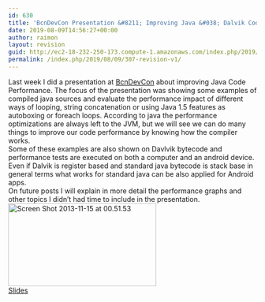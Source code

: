 ```yaml
---
id: 630
title: 'BcnDevCon Presentation &#8211; Improving Java &#038; Dalvik Code Performance'
date: 2019-08-09T14:56:27+00:00
author: raimon
layout: revision
guid: http://ec2-18-232-250-173.compute-1.amazonaws.com/index.php/2019/08/09/307-revision-v1/
permalink: /index.php/2019/08/09/307-revision-v1/
---
```

Last week I did a presentation at <a href="http://bcndevcon.org/" target="_blank" rel="noopener noreferrer">BcnDevCon</a> about improving Java Code Performance. The focus of the presentation was showing some examples of compiled java sources and evaluate the performance impact of different ways of looping, string concatenation or using Java 1.5 features as autoboxing or foreach loops. According to java the performance optimizations are always left to the JVM, but we will see we can do many things to improve our code performance by knowing how the compiler works.  
Some of these examples are also shown on Davlvik bytecode and performance tests are executed on both a computer and an android device. Even if Dalvik is register based and standard java bytecode is stack base in general terms what works for standard java can be also applied for Android apps.  
On future posts I will explain in more detail the performance graphs and other topics I didn&#8217;t had time to include in the presentation.  
[<img loading="lazy" src="http://blog.rafols.org/wp-content/uploads/Screen-Shot-2013-11-15-at-00.51.53-300x168.png" alt="Screen Shot 2013-11-15 at 00.51.53" width="300" height="168" class="alignnone size-medium wp-image-311" />  
Slides](http://ec2-18-232-250-173.compute-1.amazonaws.com/wp-content/uploads/2013/11/improving-java-code-performance-bcndevcon_final.pdf)